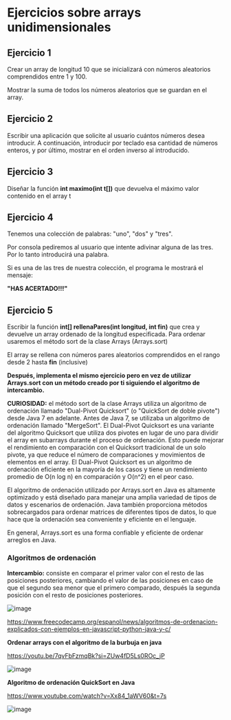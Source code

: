 
# Ejercicios sobre arrays unidimensionales

## Ejercicio 1

Crear un array de longitud 10 que se inicializará con números aleatorios comprendidos entre 1 y 100.

Mostrar la suma de todos los números aleatorios que se guardan en el array.

## Ejercicio 2

Escribir una aplicación que solicite al usuario cuántos números desea introducir. A continuación, introducir por teclado esa cantidad de números enteros, y por último, mostrar en el orden inverso al introducido.

## Ejercicio 3

Diseñar la función **int maximo(int t[])** que devuelva el máximo valor contenido en el array t

## Ejercicio 4

Tenemos una colección de palabras: "uno", "dos" y "tres". 

Por consola pediremos al usuario que intente adivinar alguna de las tres.  Por lo tanto introducirá una palabra. 

Si es una de las tres de nuestra colección, el programa le mostrará el mensaje: 

**"HAS ACERTADO!!!"**

## Ejercicio 5

Escribir la función **int[] rellenaPares(int longitud, int fin)** que crea y devuelve un array ordenado de la longitud especificada. Para ordenar usaremos el método sort de la clase Arrays (Arrays.sort)

El array se rellena con números pares aleatorios comprendidos en el rango desde 2 hasta **fin** (inclusive)

**Después, implementa el mismo ejercicio pero en vez de utilizar Arrays.sort con un método creado por ti siguiendo el algoritmo de intercambio.**

**CURIOSIDAD:** el método sort de la clase Arrays utiliza un algoritmo de ordenación llamado "Dual-Pivot Quicksort" (o "QuickSort de doble pivote") desde Java 7 en adelante. Antes de Java 7, se utilizaba un algoritmo de ordenación llamado "MergeSort". El Dual-Pivot Quicksort es una variante del algoritmo Quicksort que utiliza dos pivotes en lugar de uno para dividir el array en subarrays durante el proceso de ordenación. Esto puede mejorar el rendimiento en comparación con el Quicksort tradicional de un solo pivote, ya que reduce el número de comparaciones y movimientos de elementos en el array. El Dual-Pivot Quicksort es un algoritmo de ordenación eficiente en la mayoría de los casos y tiene un rendimiento promedio de O(n log n) en comparación y O(n^2) en el peor caso.

El algoritmo de ordenación utilizado por Arrays.sort en Java es altamente optimizado y está diseñado para manejar una amplia variedad de tipos de datos y escenarios de ordenación. Java también proporciona métodos sobrecargados para ordenar matrices de diferentes tipos de datos, lo que hace que la ordenación sea conveniente y eficiente en el lenguaje.

En general, Arrays.sort es una forma confiable y eficiente de ordenar arreglos en Java.

### Algoritmos de ordenación

**Intercambio:** consiste en comparar el primer valor con el resto de las posiciones posteriores, cambiando el valor de las posiciones en caso de que el segundo sea menor que el primero comparado, después la segunda posición con el resto de posiciones posteriores.

![image](https://user-images.githubusercontent.com/91023374/199508163-581e8cb8-6f02-4c8f-9ade-5f9c174eabef.png)


https://www.freecodecamp.org/espanol/news/algoritmos-de-ordenacion-explicados-con-ejemplos-en-javascript-python-java-y-c/

**Ordenar arrays con el algoritmo de la burbuja en java**

https://youtu.be/7qvFbFzmqBk?si=ZUw4fD5Ls0ROc_jP

![image](https://github.com/profeMelola/Programacion-04-2023-24/assets/91023374/03211d9a-31ed-4d68-8132-33066e732f37)


**Algoritmo de ordenación QuickSort en Java**

https://www.youtube.com/watch?v=Xx84_1aWV60&t=7s

![image](https://github.com/profeMelola/Programacion-04-2023-24/assets/91023374/9b9dac88-a2e4-4aa4-9cb7-8a35d5a55b63)




